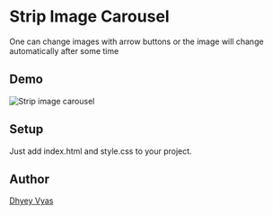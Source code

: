 # Strip Image Carousel

One can change images with arrow buttons or the image will change automatically after some time
## Demo

![Strip image carousel](Demo.gif)

## Setup

Just add index.html and style.css to your project.

## Author

<a href="https://github.com/Dhyey17" target="_blank">Dhyey Vyas</a>

